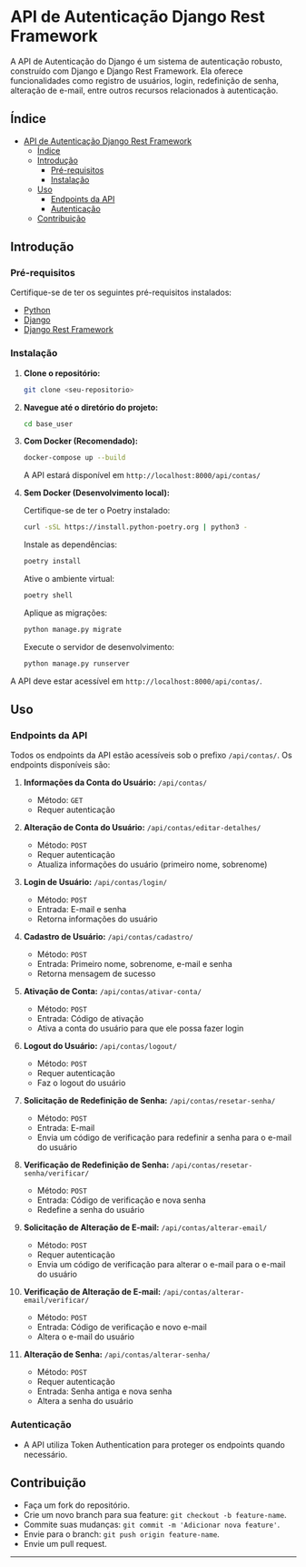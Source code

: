 # API de Autenticação Django Rest Framework

A API de Autenticação do Django é um sistema de autenticação robusto, construído com Django e Django Rest Framework. Ela oferece funcionalidades como registro de usuários, login, redefinição de senha, alteração de e-mail, entre outros recursos relacionados à autenticação.

## Índice

- [API de Autenticação Django Rest Framework](#api-de-autenticação-django-rest-framework)
  - [Índice](#índice)
  - [Introdução](#introdução)
    - [Pré-requisitos](#pré-requisitos)
    - [Instalação](#instalação)
  - [Uso](#uso)
    - [Endpoints da API](#endpoints-da-api)
    - [Autenticação](#autenticação)
  - [Contribuição](#contribuição)

## Introdução

### Pré-requisitos

Certifique-se de ter os seguintes pré-requisitos instalados:

- [Python](https://www.python.org/)
- [Django](https://www.djangoproject.com/)
- [Django Rest Framework](https://www.django-rest-framework.org/)


### Instalação

1. **Clone o repositório:**

    ```bash
    git clone <seu-repositorio>
    ```

2. **Navegue até o diretório do projeto:**

    ```bash
    cd base_user
    ```

3. **Com Docker (Recomendado):**

    ```bash
    docker-compose up --build
    ```

    A API estará disponível em `http://localhost:8000/api/contas/`

4. **Sem Docker (Desenvolvimento local):**

    Certifique-se de ter o Poetry instalado:
    ```bash
    curl -sSL https://install.python-poetry.org | python3 -
    ```

    Instale as dependências:
    ```bash
    poetry install
    ```

    Ative o ambiente virtual:
    ```bash
    poetry shell
    ```

    Aplique as migrações:
    ```bash
    python manage.py migrate
    ```

    Execute o servidor de desenvolvimento:
    ```bash
    python manage.py runserver
    ```

A API deve estar acessível em `http://localhost:8000/api/contas/`.

## Uso

### Endpoints da API

Todos os endpoints da API estão acessíveis sob o prefixo `/api/contas/`. Os endpoints disponíveis são:

1. **Informações da Conta do Usuário:** `/api/contas/`
    - Método: `GET`
    - Requer autenticação

2. **Alteração de Conta do Usuário:** `/api/contas/editar-detalhes/`
    - Método: `POST`
    - Requer autenticação
    - Atualiza informações do usuário (primeiro nome, sobrenome)

3. **Login de Usuário:** `/api/contas/login/`
    - Método: `POST`
    - Entrada: E-mail e senha
    - Retorna informações do usuário

4. **Cadastro de Usuário:** `/api/contas/cadastro/`
    - Método: `POST`
    - Entrada: Primeiro nome, sobrenome, e-mail e senha
    - Retorna mensagem de sucesso

5. **Ativação de Conta:** `/api/contas/ativar-conta/`
    - Método: `POST`
    - Entrada: Código de ativação
    - Ativa a conta do usuário para que ele possa fazer login

6. **Logout do Usuário:** `/api/contas/logout/`
    - Método: `POST`
    - Requer autenticação
    - Faz o logout do usuário

7. **Solicitação de Redefinição de Senha:** `/api/contas/resetar-senha/`
    - Método: `POST`
    - Entrada: E-mail
    - Envia um código de verificação para redefinir a senha para o e-mail do usuário

8. **Verificação de Redefinição de Senha:** `/api/contas/resetar-senha/verificar/`
    - Método: `POST`
    - Entrada: Código de verificação e nova senha
    - Redefine a senha do usuário

9. **Solicitação de Alteração de E-mail:** `/api/contas/alterar-email/`
    - Método: `POST`
    - Requer autenticação
    - Envia um código de verificação para alterar o e-mail para o e-mail do usuário

10. **Verificação de Alteração de E-mail:** `/api/contas/alterar-email/verificar/`
    - Método: `POST`
    - Entrada: Código de verificação e novo e-mail
    - Altera o e-mail do usuário

11. **Alteração de Senha:** `/api/contas/alterar-senha/`
    - Método: `POST`
    - Requer autenticação
    - Entrada: Senha antiga e nova senha
    - Altera a senha do usuário

### Autenticação

- A API utiliza Token Authentication para proteger os endpoints quando necessário.

## Contribuição

- Faça um fork do repositório.
- Crie um novo branch para sua feature: `git checkout -b feature-name`.
- Commite suas mudanças: `git commit -m 'Adicionar nova feature'`.
- Envie para o branch: `git push origin feature-name`.
- Envie um pull request.

---
